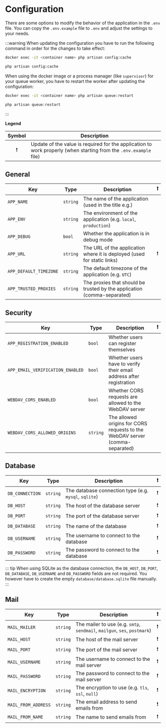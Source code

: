 # Configuration

There are some options to modify the behavior of the application in the `.env` file. You can copy the `.env.example` file to `.env` and adjust the settings to your needs.

:::warning
When updating the configuration you have to run the following command in order for the changes to take effect:

<CodeGroup>
  <CodeGroupItem title="Docker" active>

```bash
docker exec -it <container name> php artisan config:cache
```

  </CodeGroupItem>
  <CodeGroupItem title="Source">

```bash
php artisan config:cache
```

  </CodeGroupItem>
</CodeGroup>

When using the docker image or a process manager (like `supervisor`) for your queue worker, you have to restart the worker after updating the configuration:

<CodeGroup>
  <CodeGroupItem title="Docker" active>

```bash
docker exec -it <container name> php artisan queue:restart
```

  </CodeGroupItem>
  <CodeGroupItem title="Source">

```bash
php artisan queue:restart
```

  </CodeGroupItem>
</CodeGroup>
:::

**Legend**

|    Symbol     | Description                                                                                                       |
| :-----------: | ----------------------------------------------------------------------------------------------------------------- |
| :exclamation: | Update of the value is required for the application to work properly (when starting from the `.env.example` file) |

## General

| Key                    | Type     | Description                                                             | :exclamation: |
| ---------------------- | -------- | ----------------------------------------------------------------------- | :-----------: |
| `APP_NAME`             | `string` | The name of the application (used in the title e.g.)                    |               |
| `APP_ENV`              | `string` | The environment of the application (e.g. `local`, `production`)         |               |
| `APP_DEBUG`            | `bool`   | Whether the application is in debug mode                                |               |
| `APP_URL`              | `string` | The URL of the application where it is deployed (used for static links) | :exclamation: |
| `APP_DEFAULT_TIMEZONE` | `string` | The default timezone of the application (e.g. `UTC`)                    |               |
| `APP_TRUSTED_PROXIES`  | `string` | The proxies that should be trusted by the application (comma-separated) |               |

## Security

| Key                              | Type     | Description                                                                  | :exclamation: |
| -------------------------------- | -------- | ---------------------------------------------------------------------------- | :-----------: |
| `APP_REGISTRATION_ENABLED`       | `bool`   | Whether users can register themselves                                        |               |
| `APP_EMAIL_VERIFICATION_ENABLED` | `bool`   | Whether users have to verify their email address after registration          |               |
| `WEBDAV_CORS_ENABLED`            | `bool`   | Whether CORS requests are allowed to the WebDAV server                       |               |
| `WEBDAV_CORS_ALLOWED_ORIGINS`    | `string` | The allowed origins for CORS requests to the WebDAV server (comma-separated) |               |

## Database

| Key             | Type     | Description                                           | :exclamation: |
| --------------- | -------- | ----------------------------------------------------- | :-----------: |
| `DB_CONNECTION` | `string` | The database connection type (e.g. `mysql`, `sqlite`) | :exclamation: |
| `DB_HOST`       | `string` | The host of the database server                       | :exclamation: |
| `DB_PORT`       | `string` | The port of the database server                       | :exclamation: |
| `DB_DATABASE`   | `string` | The name of the database                              | :exclamation: |
| `DB_USERNAME`   | `string` | The username to connect to the database               | :exclamation: |
| `DB_PASSWORD`   | `string` | The password to connect to the database               | :exclamation: |

::: tip
When using SQLite as the database connection, the `DB_HOST`, `DB_PORT`, `DB_DATABASE`, `DB_USERNAME` and `DB_PASSWORD` fields are not required. You however have to create the empty `database/database.sqlite` file manually.
:::

## Mail

| Key                 | Type     | Description                                                               | :exclamation: |
| ------------------- | -------- | ------------------------------------------------------------------------- | :-----------: |
| `MAIL_MAILER`       | `string` | The mailer to use (e.g. `smtp`, `sendmail`, `mailgun`, `ses`, `postmark`) | :exclamation: |
| `MAIL_HOST`         | `string` | The host of the mail server                                               | :exclamation: |
| `MAIL_PORT`         | `string` | The port of the mail server                                               | :exclamation: |
| `MAIL_USERNAME`     | `string` | The username to connect to the mail server                                | :exclamation: |
| `MAIL_PASSWORD`     | `string` | The password to connect to the mail server                                | :exclamation: |
| `MAIL_ENCRYPTION`   | `string` | The encryption to use (e.g. `tls`, `ssl`, `null`)                         | :exclamation: |
| `MAIL_FROM_ADDRESS` | `string` | The email address to send emails from                                     | :exclamation: |
| `MAIL_FROM_NAME`    | `string` | The name to send emails from                                              | :exclamation: |
